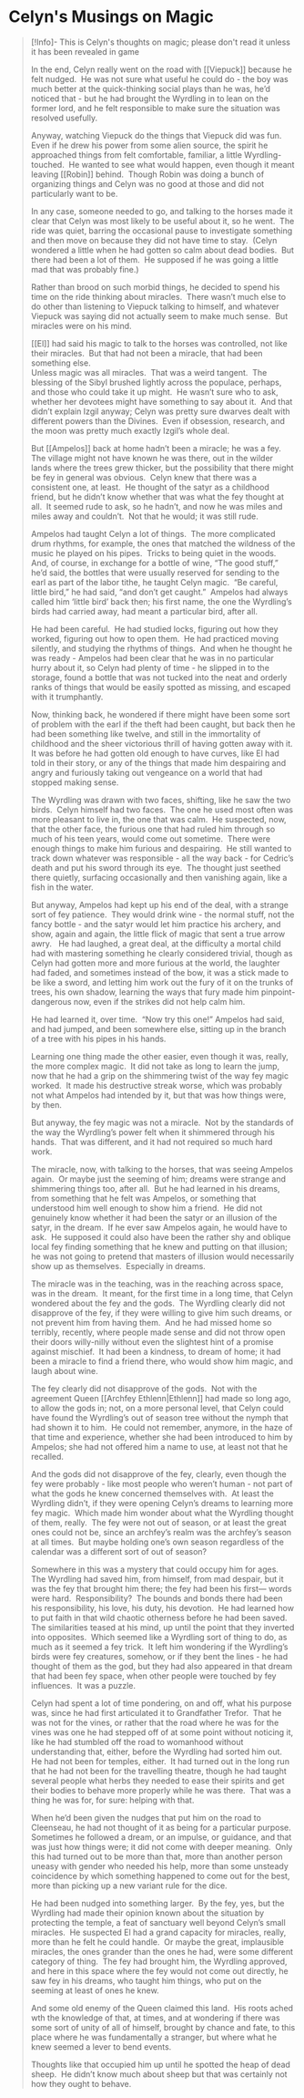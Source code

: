 # Celyn's Musings on Magic

>[!Info]- This is Celyn's thoughts on magic; please don't read it unless it has been revealed in game
>
>In the end, Celyn really went on the road with [[Viepuck]] because he felt nudged.  He was not sure what useful he could do - the boy was much better at the quick-thinking social plays than he was, he’d noticed that - but he had brought the Wyrdling in to lean on the former lord, and he felt responsible to make sure the situation was resolved usefully.  
>
>Anyway, watching Viepuck do the things that Viepuck did was fun.  Even if he drew his power from some alien source, the spirit he approached things from felt comfortable, familiar, a little Wyrdling-touched.  He wanted to see what would happen, even though it meant leaving [[Robin]] behind.  Though Robin was doing a bunch of organizing things and Celyn was no good at those and did not particularly want to be.  
>
>In any case, someone needed to go, and talking to the horses made it clear that Celyn was most likely to be useful about it, so he went.  The ride was quiet, barring the occasional pause to investigate something and then move on because they did not have time to stay.  (Celyn wondered a little when he had gotten so calm about dead bodies.  But there had been a lot of them.  He supposed if he was going a little mad that was probably fine.)  
>
>Rather than brood on such morbid things, he decided to spend his time on the ride thinking about miracles.  There wasn’t much else to do other than listening to Viepuck talking to himself, and whatever Viepuck was saying did not actually seem to make much sense.  But miracles were on his mind.  
>
>[[El]] had said his magic to talk to the horses was controlled, not like their miracles.  But that had not been a miracle, that had been something else.  
>Unless magic was all miracles.  That was a weird tangent.  The blessing of the Sibyl brushed lightly across the populace, perhaps, and those who could take it up might.  He wasn’t sure who to ask, whether her devotees might have something to say about it.  And that didn’t explain Izgil anyway; Celyn was pretty sure dwarves dealt with different powers than the Divines.  Even if obsession, research, and the moon was pretty much exactly Izgil’s whole deal.  
>
>But [[Ampelos]] back at home hadn’t been a miracle; he was a fey.  The village might not have known he was there, out in the wilder lands where the trees grew thicker, but the possibility that there might be fey in general was obvious.  Celyn knew that there was a consistent one, at least.  He thought of the satyr as a childhood friend, but he didn’t know whether that was what the fey thought at all.  It seemed rude to ask, so he hadn’t, and now he was miles and miles away and couldn’t.  Not that he would; it was still rude.  
>
>Ampelos had taught Celyn a lot of things.  The more complicated drum rhythms, for example, the ones that matched the wildness of the music he played on his pipes.  Tricks to being quiet in the woods.  And, of course, in exchange for a bottle of wine, “The good stuff,” he’d said, the bottles that were usually reserved for sending to the earl as part of the labor tithe, he taught Celyn magic.  “Be careful, little bird,” he had said, “and don’t get caught.”  Ampelos had always called him ‘little bird’ back then; his first name, the one the Wyrdling’s birds had carried away, had meant a particular bird, after all.  
>
>He had been careful.  He had studied locks, figuring out how they worked, figuring out how to open them.  He had practiced moving silently, and studying the rhythms of things.  And when he thought he was ready - Ampelos had been clear that he was in no particular hurry about it, so Celyn had plenty of time - he slipped in to the storage, found a bottle that was not tucked into the neat and orderly ranks of things that would be easily spotted as missing, and escaped with it trumphantly.  
>
>Now, thinking back, he wondered if there might have been some sort of problem with the earl if the theft had been caught, but back then he had been something like twelve, and still in the immortality of childhood and the sheer victorious thrill of having gotten away with it.  It was before he had gotten old enough to have curves, like El had told in their story, or any of the things that made him despairing and angry and furiously taking out vengeance on a world that had stopped making sense.  
>
>The Wyrdling was drawn with two faces, shifting, like he saw the two birds.  Celyn himself had two faces.  The one he used most often was more pleasant to live in, the one that was calm.  He suspected, now, that the other face, the furious one that had ruled him through so much of his teen years, would come out sometime.  There were enough things to make him furious and despairing.  He still wanted to track down whatever was responsible - all the way back - for Cedric’s death and put his sword through its eye.  The thought just seethed there quietly, surfacing occasionally and then vanishing again, like a fish in the water.  
>
>But anyway, Ampelos had kept up his end of the deal, with a strange sort of fey patience.  They would drink wine - the normal stuff, not the fancy bottle - and the satyr would let him practice his archery, and show, again and again, the little flick of magic that sent a true arrow awry.   He had laughed, a great deal, at the difficulty a mortal child had with mastering something he clearly considered trivial, though as Celyn had gotten more and more furious at the world, the laughter had faded, and sometimes instead of the bow, it was a stick made to be like a sword, and letting him work out the fury of it on the trunks of trees, his own shadow, learning the ways that fury made him pinpoint-dangerous now, even if the strikes did not help calm him.  
>
>He had learned it, over time.  “Now try this one!” Ampelos had said, and had jumped, and been somewhere else, sitting up in the branch of a tree with his pipes in his hands.  
>
>Learning one thing made the other easier, even though it was, really, the more complex magic.  It did not take as long to learn the jump, now that he had a grip on the shimmering twist of the way fey magic worked.  It made his destructive streak worse, which was probably not what Ampelos had intended by it, but that was how things were, by then.  
>
>But anyway, the fey magic was not a miracle.  Not by the standards of the way the Wyrdling’s power felt when it shimmered through his hands.  That was different, and it had not required so much hard work.  
>
>The miracle, now, with talking to the horses, that was seeing Ampelos again.  Or maybe just the seeming of him; dreams were strange and shimmering things too, after all.  But he had learned in his dreams, from something that he felt was Ampelos, or something that understood him well enough to show him a friend.  He did not genuinely know whether it had been the satyr or an illusion of the satyr, in the dream.  If he ever saw Ampelos again, he would have to ask.  He supposed it could also have been the rather shy and oblique local fey finding something that he knew and putting on that illusion; he was not going to pretend that masters of illusion would necessarily show up as themselves.  Especially in dreams.  
>
>The miracle was in the teaching, was in the reaching across space, was in the dream.  It meant, for the first time in a long time, that Celyn wondered about the fey and the gods.  The Wyrdling clearly did not disapprove of the fey, if they were willing to give him such dreams, or not prevent him from having them.  And he had missed home so terribly, recently, where people made sense and did not throw open their doors willy-nilly without even the slightest hint of a promise against mischief.  It had been a kindness, to dream of home; it had been a miracle to find a friend there, who would show him magic, and laugh about wine.  
>
>The fey clearly did not disapprove of the gods.  Not with the agreement Queen [[Archfey Ethlenn|Ethlenn]] had made so long ago, to allow the gods in; not, on a more personal level, that Celyn could have found the Wyrdling’s out of season tree without the nymph that had shown it to him.  He could not remember, anymore, in the haze of that time and experience, whether she had been introduced to him by Ampelos; she had not offered him a name to use, at least not that he recalled.  
>
>And the gods did not disapprove of the fey, clearly, even though the fey were probably - like most people who weren’t human - not part of what the gods he knew concerned themselves with.  At least the Wyrdling didn’t, if they were opening Celyn’s dreams to learning more fey magic.  Which made him wonder about what the Wyrdling thought of them, really.  The fey were not out of season, or at least the great ones could not be, since an archfey’s realm was the archfey’s season at all times.  But maybe holding one’s own season regardless of the calendar was a different sort of out of season?  
>
>Somewhere in this was a mystery that could occupy him for ages.  The Wyrdling had saved him, from himself, from mad despair, but it was the fey that brought him there; the fey had been his first— words were hard.  Responsibility?  The bounds and bonds there had been his responsibility, his love, his duty, his devotion.  He had learned how to put faith in that wild chaotic otherness before he had been saved.  The similarities teased at his mind, up until the point that they inverted into opposites.  Which seemed like a Wyrdling sort of thing to do, as much as it seemed a fey trick.  It left him wondering if the Wyrdling’s birds were fey creatures, somehow, or if they bent the lines - he had thought of them as the god, but they had also appeared in that dream that had been fey space, when other people were touched by fey influences.  It was a puzzle.  
>
>Celyn had spent a lot of time pondering, on and off, what his purpose was, since he had first articulated it to Grandfather Trefor.  That he was not for the vines, or rather that the road where he was for the vines was one he had stepped off of at some point without noticing it, like he had stumbled off the road to womanhood without understanding that, either, before the Wyrdling had sorted him out.  He had not been for temples, either.  It had turned out in the long run that he had not been for the travelling theatre, though he had taught several people what herbs they needed to ease their spirits and get their bodies to behave more properly while he was there.  That was a thing he was for, for sure: helping with that.  
>
>When he’d been given the nudges that put him on the road to Cleenseau, he had not thought of it as being for a particular purpose.  Sometimes he followed a dream, or an impulse, or guidance, and that was just how things were; it did not come with deeper meaning.  Only this had turned out to be more than that, more than another person uneasy with gender who needed his help, more than some unsteady coincidence by which something happened to come out for the best, more than picking up a new variant rule for the dice.  
>
>He had been nudged into something larger.  By the fey, yes, but the Wyrdling had made their opinion known about the situation by protecting the temple, a feat of sanctuary well beyond Celyn’s small miracles.  He suspected El had a grand capacity for miracles, really, more than he felt he could handle.  Or maybe the great, implausible miracles, the ones grander than the ones he had, were some different category of thing.  The fey had brought him, the Wyrdling approved, and here in this space where the fey would not come out directly, he saw fey in his dreams, who taught him things, who put on the seeming at least of ones he knew.  
>
>And some old enemy of the Queen claimed this land.  His roots ached wth the knowledge of that, at times, and at wondering if there was some sort of unity of all of himself, brought by chance and fate, to this place where he was fundamentally a stranger, but where what he knew seemed a lever to bend events.  
>
>Thoughts like that occupied him up until he spotted the heap of dead sheep.  He didn’t know much about sheep but that was certainly not how they ought to behave.